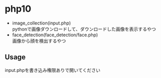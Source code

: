 # php10
* image_collection(input.php)  
 pythonで画像ダウンロードして、ダウンロードした画像を表示するやつ
* face_detection(face_detection/face.php)  
 画像から顔を検出するやつ

## Usage
input.phpを書き込み権限ありで開いてください
